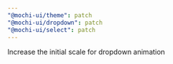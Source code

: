 ```yaml
---
"@mochi-ui/theme": patch
"@mochi-ui/dropdown": patch
"@mochi-ui/select": patch
---
```


Increase the initial scale for dropdown animation
